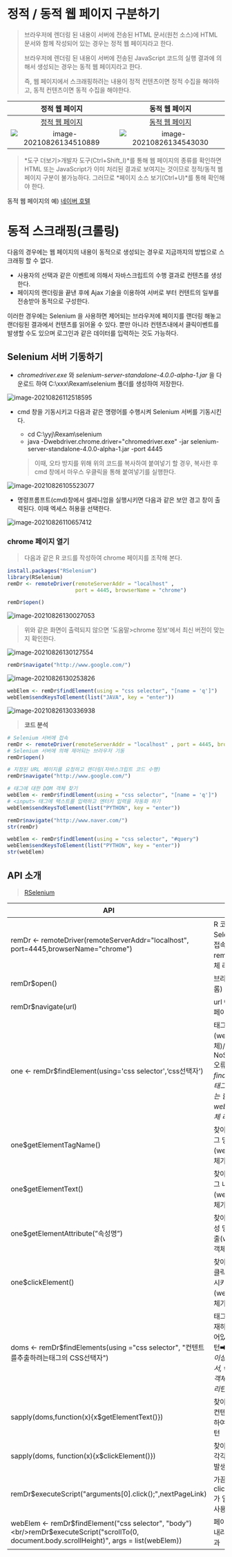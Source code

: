 # 정적 / 동적 웹 페이지 구분하기

> 브라우저에 렌더링 된 내용이 서버에 전송된 HTML 문서(원천 소스)에 HTML 문서와  함께 작성되어 있는 경우는 정적 웹 페이지라고 한다.
>
> 브라우저에 렌더링 된 내용이 서버에 전송된 JavaScript 코드의 실행 결과에 의해서 생성되는 경우는 동적 웹 페이지라고 한다.
>
> 즉, 웹 페이지에서 스크래핑하려는 내용이 정적 컨텐츠이면 정적 수집을 해야하고, 동적 컨텐츠이면 동적 수집을 해야한다.

|                        정적 웹 페이지                        |                        동적 웹 페이지                        |
| :----------------------------------------------------------: | :----------------------------------------------------------: |
| [정적 웹 페이지](http://unico2013.dothome.co.kr/crawling/tagstyle.html) | [동적 웹 페이지](http://unico2013.dothome.co.kr/crawling/tagstyle_js.html) |
| ![image-20210826134510889](md-images/image-20210826134510889.png) | ![image-20210826134543030](md-images/image-20210826134543030.png) |

> *도구 더보기>개발자 도구(Ctrl+Shift_I)*를 통해 웹 페이지의 종류를 확인하면 HTML 또는  JavaScript가 이미 처리된 결과로 보여지는 것이므로 정적/동적 웹 페이지 구분이 불가능하다. 그러므로 *페이지 소스 보기(Ctrl+U)*를 통해 확인해야 한다.

동적 웹 페이지의 예) [네이버 호텔](https://hotel.naver.com/hotels/item?hotelId=hotel:Shilla_Stay_Jeju&destination_kor=%EC%8B%A0%EB%9D%BC%EC%8A%A4%ED%85%8C%EC%9D%B4%20%EC%A0%9C%EC%A3%BC&rooms=2)





# 동적 스크래핑(크롤링)

다음의 경우에는 웹 페이지의 내용이 동적으로 생성되는 경우로 지금까지의 방법으로 스크래핑 할 수 없다.
- 사용자의 선택과 같은 이벤트에 의해서 자바스크립트의 수행 결과로 컨텐츠를 생성한다. 
- 페이지의 랜더링을 끝낸 후에 Ajax 기술을 이용하여 서버로 부터 컨텐트의 일부를 전송받아 동적으로 구성한다.

이러한 경우에는 Selenium 을 사용하면 제어되는 브라우저에 페이지를 랜더링 해놓고 랜더링된 결과에서 컨텐츠를 읽어올 수 있다.  뿐만 아니라 컨텐츠내에서 클릭이벤트를 발생할 수도 있으며 로그인과 같은 데이터를 입력하는 것도 가능하다.



## Selenium 서버 기동하기

* *chromedriver.exe* 와 *selenium-server-standalone-4.0.0-alpha-1.jar* 을 다운로드 하여 C:\xxx\Rexam\selenium 폴더를 생성하여 저장한다.

![image-20210826112518595](md-images/image-20210826112518595.png)



* cmd 창을 기동시키고 다음과 같은 명령어를 수행시켜 Selenium 서버를 기동시킨다.

  * cd C:\yyj\Rexam\selenium
  * java -Dwebdriver.chrome.driver="chromedriver.exe" -jar selenium-server-standalone-4.0.0-alpha-1.jar -port 4445

  > 이때, 오타 방지를 위해 위의 코드를 복사하여 붙여넣기 할 경우, 복사한 후 cmd 창에서 마우스 우클릭을 통해 붙여넣기를 실행한다.

![image-20210826105523077](md-images/image-20210826105523077.png)



* 명령프롬프트(cmd)창에서 셀레니엄을 실행시키면 다음과 같은 보안 경고 창이 출력된다. 이때 엑세스 허용을 선택한다.

![image-20210826110657412](md-images/image-20210826110657412.png)

### chrome 페이지 열기

> 다음과 같은 R 코드를 작성하여 chrome 페이지를 조작해 본다.

```R
install.packages("RSelenium")
library(RSelenium)
remDr <- remoteDriver(remoteServerAddr = "localhost" , 
                      port = 4445, browserName = "chrome")
```

```R
remDr$open()
```

![image-20210826130027053](md-images/image-20210826130027053.png)

> 위와 같은 화면이 출력되지 않으면 '도움말>chrome 정보'에서 최신 버전이 맞는지 확인한다.

![image-20210826130127554](md-images/image-20210826130127554.png)

```R
remDr$navigate("http://www.google.com/")
```

![image-20210826130253826](md-images/image-20210826130253826.png)

```R
webElem <- remDr$findElement(using = "css selector", "[name = 'q']")
webElem$sendKeysToElement(list("JAVA", key = "enter"))
```

![image-20210826130336938](md-images/image-20210826130336938.png)



> **코드 분석**

```R
# Selenium 서버에 접속
remDr <- remoteDriver(remoteServerAddr = "localhost" , port = 4445, browserName = "chrome")
# Selenium 서버에 의해 제어되는 브라우저 기동
remDr$open()

# 지정된 URL 페이지를 요청하고 렌더링(자바스크립트 코드 수행)
remDr$navigate("http://www.google.com/")

# 태그에 대한 DOM 객체 찾기
webElem <- remDr$findElement(using = "css selector", "[name = 'q']")
# <input> 태그에 택스트를 입력하고 엔터키 입력을 자동화 하기
webElem$sendKeysToElement(list("PYTHON", key = "enter"))

remDr$navigate("http://www.naver.com/")
str(remDr)

webElem <- remDr$findElement(using = "css selector", "#query")
webElem$sendKeysToElement(list("PYTHON", key = "enter"))
str(webElem)
```



## API 소개

> [RSelenium](https://cran.r-project.org/web/packages/RSelenium/RSelenium.pdf)

| API                                                          | 설명                                                         |
| ------------------------------------------------------------ | ------------------------------------------------------------ |
| remDr <- remoteDriver(remoteServerAddr="localhost", port=4445,browserName="chrome") | R 코드로 Selenium 서버에 접속하고 remoteDriver 객체 리턴     |
| remDr$open()                                                 | 브라우저 오픈(크롬)                                          |
| remDr$navigate(url)                                          | url 에 해당하는 웹페이지 렌더링                              |
| one <- remDr$findElement(using='css selector',‘css선택자')   | 태그 한 개 찾기(webElement 객체)/태그가 없으면 NoSuchElement 오류 발생➡ *findElement는 태그를 한 개만 찾는 함수로서, webElement 객체 리턴* |
| one$getElementTagName()                                      | 찾아진 태그의 태그 명 추출(webElement 객체가 제공)           |
| one$getElementText()                                         | 찾아진 태그의 태그 내용 추출(webElement 객체가 제공)         |
| one$getElementAttribute(”속성명”)                            | 찾아진 태그의 속성 명에 대한 값 추출(webElement 객체가 제공) |
| one$clickElement()                                           | 찾아진 태그에서 클릭이벤트 발생시키기(webElement 객체가 제공) |
| doms <- remDr$findElements(using ="css selector", "컨텐트를추출하려는태그의 CSS선택자") | 태그들을 찾기/존재하지 않으면 비어있는 리스트 리턴➡ *태그를 0개 이상 찾는 함수로서, webElement 객체들의 리스트 리턴* |
| sapply(doms,function(x){x$getElementText()})                 | 찾아진 태그들의 컨텐트들의 추출하여 리스트로 리턴            |
| sapply(doms, function(x){x$clickElement()})                  | 찾아진 태그들에 각각 클릭 이벤트 발생                        |
| remDr$executeScript("arguments[0].click();",nextPageLink)    | 가끔 clickElement() 가 일을 안 할 때, 사용하면 좋음          |
| webElem <- remDr$findElement("css selector", "body")<br/>remDr$executeScript("scrollTo(0, document.body.scrollHeight)", args = list(webElem)) | 페이지를 아래로 내리는(스크롤) 효과                          |



